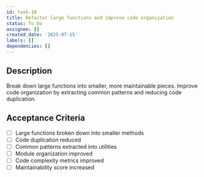```yaml
---
id: task-10
title: Refactor large functions and improve code organization
status: To Do
assignee: []
created_date: '2025-07-15'
labels: []
dependencies: []
---
```


## Description

Break down large functions into smaller, more maintainable pieces. Improve code organization by extracting common patterns and reducing code duplication.

## Acceptance Criteria

- [ ] Large functions broken down into smaller methods
- [ ] Code duplication reduced
- [ ] Common patterns extracted into utilities
- [ ] Module organization improved
- [ ] Code complexity metrics improved
- [ ] Maintainability score increased
